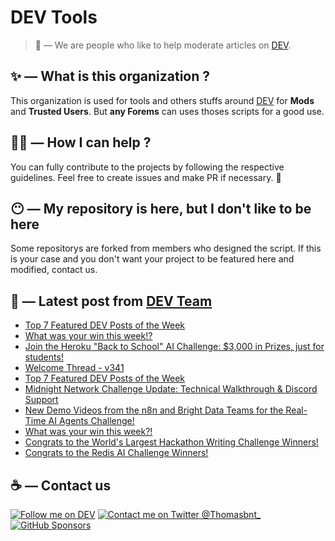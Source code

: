 # DEV Tools

> 🔧 — We are people who like to help moderate articles on [DEV](https://dev.to).

## ✨ — What is this organization ?

This organization is used for tools and others stuffs around [DEV](https://dev.to) for **Mods** and **Trusted Users**. But __any Forems__ can uses thoses scripts for a good use.


## 💪🏼 — How I can help ?

You can fully contribute to the projects by following the respective guidelines. Feel free to create issues and make PR if necessary. 🎉

## 😶 — My repository is here, but I don't like to be here

Some repositorys are forked from members who designed the script. If this is your case and you don't want your project to be featured here and modified, contact us.

## 📝 — Latest post from [DEV Team](https://dev.to/devteam)

<!-- BLOG-POST-LIST:START -->
- [Top 7 Featured DEV Posts of the Week](https://dev.to/devteam/top-7-featured-dev-posts-of-the-week-4hd4)
- [What was your win this week!?](https://dev.to/devteam/what-was-your-win-this-week-4ka)
- [Join the Heroku &quot;Back to School&quot; AI Challenge: $3,000 in Prizes, just for students!](https://dev.to/devteam/join-the-heroku-back-to-school-ai-challenge-3000-in-prizes-just-for-students-2me4)
- [Welcome Thread - v341](https://dev.to/devteam/welcome-thread-v341-47g8)
- [Top 7 Featured DEV Posts of the Week](https://dev.to/devteam/top-7-featured-dev-posts-of-the-week-8d)
- [Midnight Network Challenge Update: Technical Walkthrough &amp; Discord Support](https://dev.to/devteam/midnight-network-challenge-update-technical-walkthrough-discord-support-ke9)
- [New Demo Videos from the n8n and Bright Data Teams for the Real-Time AI Agents Challenge!](https://dev.to/devteam/new-demo-videos-from-the-n8n-and-bright-data-teams-for-the-real-time-ai-agents-challenge-3of3)
- [What was your win this week?!](https://dev.to/devteam/what-was-your-win-this-week-1ack)
- [Congrats to the World&#39;s Largest Hackathon Writing Challenge Winners!](https://dev.to/devteam/congrats-to-the-worlds-largest-hackathon-writing-challenge-winners-4fa3)
- [Congrats to the Redis AI Challenge Winners!](https://dev.to/devteam/congrats-to-the-redis-ai-challenge-winners-2f2j)
<!-- BLOG-POST-LIST:END -->


## ☕ — Contact us

[![Follow me on DEV](https://img.shields.io/badge/dev.to-%2308090A.svg?&style=for-the-badge&logo=dev.to&logoColor=white&alt=devto)](https://dev.to/thomasbnt)
[![Contact me on Twitter @Thomasbnt_](https://img.shields.io/badge/Contact%20me%20on%20Twitter-%231DA1F2.svg?&style=for-the-badge&logo=twitter&logoColor=white&alt=twitter)](https://twitter.com/messages/1142357270-1142357270?text=Hello,%20I%20contact%20you%20from%20devtotools%20&recipient_id=1142357270) [![GitHub Sponsors](https://img.shields.io/badge/Sponsor%20me-%23EA54AE.svg?&style=for-the-badge&logo=github-sponsors&logoColor=white)](https://github.com/sponsors/thomasbnt)


